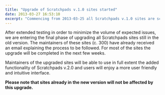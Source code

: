 ```yaml
---
title: "Upgrade of Scratchpads v.1.0 sites started"
date: 2013-03-27 16:53:10
excerpt: "Commencing from 2013-03-25 all Scratchpads v.1.0 sites are scheduled to be upgraded to the latest version"
---
```


After extended testing in order to minimize the volume of expected issues, we are entering the final phase of upgrading all Scratchpads sites still in the old version. The maintainers of these sites (c. 300) have already received an email explaining the process to be followed. For most of the sites the upgrade will be completed in the next few weeks.

Maintainers of the upgraded sites will be able to use in full extent the added functionality of Scratchpads v.2.0 and users will enjoy a more user friendly and intuitive interface.

<strong>Please note that sites already in the new version will not be affected by this upgrade. </strong>
